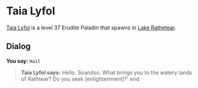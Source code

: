 # Taia Lyfol



[Taia Lyfol](/npc/51095) is a level 37 Erudite Paladin that spawns in [Lake Rathetear](/zone/51).



## Dialog

**You say:** `Hail`



>**Taia Lyfol says:** Hello. Soandso. What brings you to the watery lands of Rathtear? Do you seek [enlightenment]?'
end





